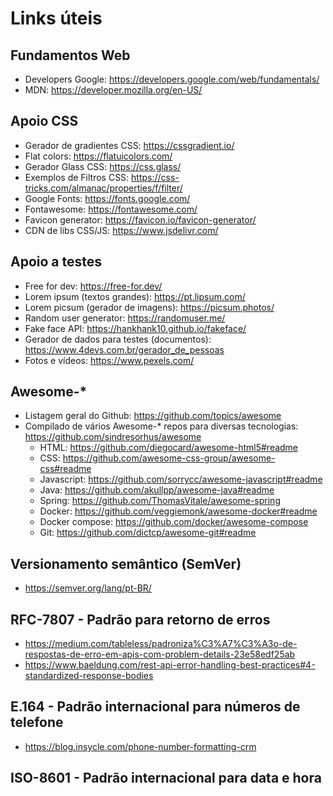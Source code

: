 # Links úteis

## Fundamentos Web
* Developers Google: https://developers.google.com/web/fundamentals/
* MDN: https://developer.mozilla.org/en-US/

## Apoio CSS

* Gerador de gradientes CSS: https://cssgradient.io/
* Flat colors: https://flatuicolors.com/
* Gerador Glass CSS: https://css.glass/
* Exemplos de Filtros CSS: https://css-tricks.com/almanac/properties/f/filter/
* Google Fonts: https://fonts.google.com/
* Fontawesome: https://fontawesome.com/
* Favicon generator: https://favicon.io/favicon-generator/
* CDN de libs CSS/JS: https://www.jsdelivr.com/

## Apoio a testes

* Free for dev: https://free-for.dev/
* Lorem ipsum (textos grandes): https://pt.lipsum.com/
* Lorem picsum (gerador de imagens): https://picsum.photos/
* Random user generator: https://randomuser.me/
* Fake face API: https://hankhank10.github.io/fakeface/
* Gerador de dados para testes (documentos): https://www.4devs.com.br/gerador_de_pessoas
* Fotos e vídeos: https://www.pexels.com/

## Awesome-*

* Listagem geral do Github: https://github.com/topics/awesome
* Compilado de vários Awesome-* repos para diversas tecnologias: https://github.com/sindresorhus/awesome
    * HTML: https://github.com/diegocard/awesome-html5#readme
    * CSS: https://github.com/awesome-css-group/awesome-css#readme
    * Javascript: https://github.com/sorrycc/awesome-javascript#readme
    * Java: https://github.com/akullpp/awesome-java#readme
    * Spring: https://github.com/ThomasVitale/awesome-spring
    * Docker: https://github.com/veggiemonk/awesome-docker#readme
    * Docker compose: https://github.com/docker/awesome-compose
    * Git: https://github.com/dictcp/awesome-git#readme

## Versionamento semântico (SemVer)

* https://semver.org/lang/pt-BR/

## RFC-7807 - Padrão para retorno de erros

* https://medium.com/tableless/padroniza%C3%A7%C3%A3o-de-respostas-de-erro-em-apis-com-problem-details-23e58edf25ab
* https://www.baeldung.com/rest-api-error-handling-best-practices#4-standardized-response-bodies

## E.164 - Padrão internacional para números de telefone

* https://blog.insycle.com/phone-number-formatting-crm

## ISO-8601 - Padrão internacional para data e hora
